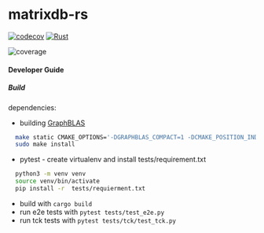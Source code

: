 # matrixdb-rs

[![codecov](https://codecov.io/gh/AviAvni/matrixdb-rs/branch/master/graph/badge.svg?token=WTWEHTBOQF)](https://codecov.io/gh/AviAvni/matrixdb-rs)
[![Rust](https://github.com/AviAvni/matrixdb-rs/actions/workflows/rust.yml/badge.svg)](https://github.com/AviAvni/matrixdb-rs/actions/workflows/rust.yml)

![coverage](https://codecov.io/gh/AviAvni/matrixdb-rs/branch/master/graphs/tree.svg?token=WTWEHTBOQF)


#### Developer Guide

##### Build

dependencies:
- building [GraphBLAS](https://github.com/DrTimothyAldenDavis/GraphBLAS.git)
```bash
  make static CMAKE_OPTIONS='-DGRAPHBLAS_COMPACT=1 -DCMAKE_POSITION_INDEPENDENT_CODE=on'
  sudo make install
 ```
- pytest - create virtualenv and install tests/requirement.txt
```bash
  python3 -m venv venv
  source venv/bin/activate
  pip install -r  tests/requierment.txt
```
- build with `cargo build`
- run e2e tests with `pytest tests/test_e2e.py`
- run tck tests with `pytest tests/tck/test_tck.py`
